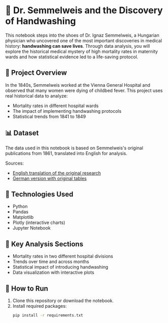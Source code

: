 # 🧼 Dr. Semmelweis and the Discovery of Handwashing

This notebook steps into the shoes of Dr. Ignaz Semmelweis, a Hungarian physician who uncovered one of the most important discoveries in medical history: **handwashing can save lives**. Through data analysis, you will explore the historical medical mystery of high mortality rates in maternity wards and how statistical evidence led to a life-saving protocol.

## 🧠 Project Overview

In the 1840s, Semmelweis worked at the Vienna General Hospital and observed that many women were dying of childbed fever. This project uses real historical data to analyze:

- Mortality rates in different hospital wards
- The impact of implementing handwashing protocols
- Statistical trends from 1841 to 1849

## 📊 Dataset

The data used in this notebook is based on Semmelweis's original publications from 1861, translated into English for analysis.

Sources:
- [English translation of the original research](http://graphics8.nytimes.com/images/blogs/freakonomics/pdf/the%20etiology,%20concept%20and%20prophylaxis%20of%20childbed%20fever.pdf)
- [German version with original tables](http://www.deutschestextarchiv.de/book/show/semmelweis_kindbettfieber_1861)

## 🔧 Technologies Used

- Python
- Pandas
- Matplotlib
- Plotly (interactive charts)
- Jupyter Notebook

## 📌 Key Analysis Sections

- Mortality rates in two different hospital divisions
- Trends over time and across months
- Statistical impact of introducing handwashing
- Data visualization with interactive plots

## 🧪 How to Run

1. Clone this repository or download the notebook.
2. Install required packages:
   ```bash
   pip install -r requirements.txt
